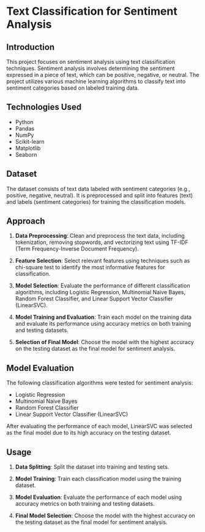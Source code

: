 # Text Classification for Sentiment Analysis

## Introduction

This project focuses on sentiment analysis using text classification techniques. Sentiment analysis involves determining the sentiment expressed in a piece of text, which can be positive, negative, or neutral. The project utilizes various machine learning algorithms to classify text into sentiment categories based on labeled training data.

## Technologies Used

- Python
- Pandas
- NumPy
- Scikit-learn
- Matplotlib
- Seaborn

## Dataset

The dataset consists of text data labeled with sentiment categories (e.g., positive, negative, neutral). It is preprocessed and split into features (text) and labels (sentiment categories) for training the classification models.

## Approach

1. **Data Preprocessing**: Clean and preprocess the text data, including tokenization, removing stopwords, and vectorizing text using TF-IDF (Term Frequency-Inverse Document Frequency).

2. **Feature Selection**: Select relevant features using techniques such as chi-square test to identify the most informative features for classification.

3. **Model Selection**: Evaluate the performance of different classification algorithms, including Logistic Regression, Multinomial Naive Bayes, Random Forest Classifier, and Linear Support Vector Classifier (LinearSVC).

4. **Model Training and Evaluation**: Train each model on the training data and evaluate its performance using accuracy metrics on both training and testing datasets.

5. **Selection of Final Model**: Choose the model with the highest accuracy on the testing dataset as the final model for sentiment analysis.

## Model Evaluation

The following classification algorithms were tested for sentiment analysis:

- Logistic Regression
- Multinomial Naive Bayes
- Random Forest Classifier
- Linear Support Vector Classifier (LinearSVC)

After evaluating the performance of each model, LinearSVC was selected as the final model due to its high accuracy on the testing dataset.

## Usage

1. **Data Splitting**: Split the dataset into training and testing sets.

2. **Model Training**: Train each classification model using the training dataset.

3. **Model Evaluation**: Evaluate the performance of each model using accuracy metrics on both training and testing datasets.

4. **Final Model Selection**: Choose the model with the highest accuracy on the testing dataset as the final model for sentiment analysis.
